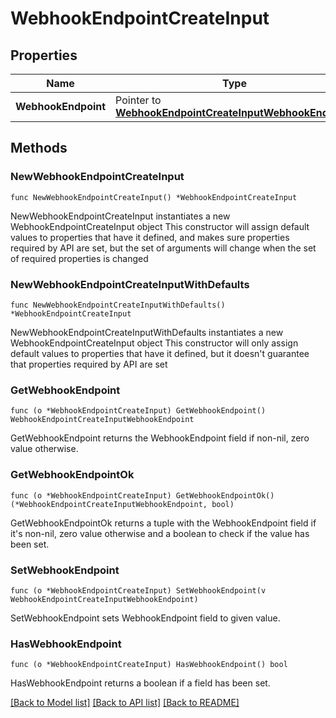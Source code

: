 # WebhookEndpointCreateInput

## Properties

Name | Type | Description | Notes
------------ | ------------- | ------------- | -------------
**WebhookEndpoint** | Pointer to [**WebhookEndpointCreateInputWebhookEndpoint**](WebhookEndpointCreateInputWebhookEndpoint.md) |  | [optional] 

## Methods

### NewWebhookEndpointCreateInput

`func NewWebhookEndpointCreateInput() *WebhookEndpointCreateInput`

NewWebhookEndpointCreateInput instantiates a new WebhookEndpointCreateInput object
This constructor will assign default values to properties that have it defined,
and makes sure properties required by API are set, but the set of arguments
will change when the set of required properties is changed

### NewWebhookEndpointCreateInputWithDefaults

`func NewWebhookEndpointCreateInputWithDefaults() *WebhookEndpointCreateInput`

NewWebhookEndpointCreateInputWithDefaults instantiates a new WebhookEndpointCreateInput object
This constructor will only assign default values to properties that have it defined,
but it doesn't guarantee that properties required by API are set

### GetWebhookEndpoint

`func (o *WebhookEndpointCreateInput) GetWebhookEndpoint() WebhookEndpointCreateInputWebhookEndpoint`

GetWebhookEndpoint returns the WebhookEndpoint field if non-nil, zero value otherwise.

### GetWebhookEndpointOk

`func (o *WebhookEndpointCreateInput) GetWebhookEndpointOk() (*WebhookEndpointCreateInputWebhookEndpoint, bool)`

GetWebhookEndpointOk returns a tuple with the WebhookEndpoint field if it's non-nil, zero value otherwise
and a boolean to check if the value has been set.

### SetWebhookEndpoint

`func (o *WebhookEndpointCreateInput) SetWebhookEndpoint(v WebhookEndpointCreateInputWebhookEndpoint)`

SetWebhookEndpoint sets WebhookEndpoint field to given value.

### HasWebhookEndpoint

`func (o *WebhookEndpointCreateInput) HasWebhookEndpoint() bool`

HasWebhookEndpoint returns a boolean if a field has been set.


[[Back to Model list]](../README.md#documentation-for-models) [[Back to API list]](../README.md#documentation-for-api-endpoints) [[Back to README]](../README.md)


